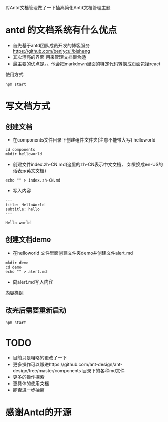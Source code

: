 对Antd文档管理做了一下抽离简化Antd文档管理主题

# antd 的文档系统有什么优点
- 首先基于antd团队成员开发的博客服务 https://github.com/benjycui/bisheng
- 其次漂亮的界面 用来管理文档很合适
- 最主要的优点是。。他会把markdown里面的特定代码转换成页面包括react

使用方式

```
npm start
```

# 写文档方式

## 创建文档
- 在components文件目录下创建组件文件夹(注意不能带大写) helloworld

```
cd components
mkdir helloworld
```

- 创建文件index.zh-CN.md(这里的zh-CN表示中文文档， 如果换成en-US的话表示英文文档)

```
echo "" > index.zh-CN.md
```

- 写入内容
```
---
title: HelloWorld
subtitle: hello
---

Hello world
```
## 创建文档demo

- 在helloworld 文件里面创建文件夹demo并创建文件alert.md

```
mkdir demo
cd demo
echo "" > alert.md
```

- 向alert.md写入内容

[内容样例](https://raw.githubusercontent.com/wuguanghai45/antdBishengTheme/master/alertHelloWorld.md)


## 改完后需要重新启动

```
npm start
```

# TODO
- 目前只是粗略的更改了一下
- 更多操作可以跟进https://github.com/ant-design/ant-design/tree/master/components 目录下的各种md文件
- 更多的操作探索
- 更具体的使用文档
- 能否进一步抽离


# 感谢Antd的开源
